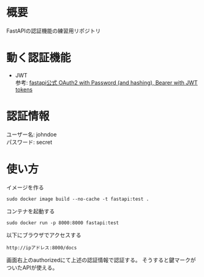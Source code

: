 # 概要

FastAPIの認証機能の練習用リポジトリ

# 動く認証機能

- JWT  
参考: [fastapi公式 OAuth2 with Password (and hashing), Bearer with JWT tokens](https://fastapi.tiangolo.com/ja/tutorial/security/oauth2-jwt/)

# 認証情報

ユーザー名: johndoe  
パスワード: secret  

# 使い方

イメージを作る

```shell
sudo docker image build --no-cache -t fastapi:test .
```

コンテナを起動する

```shell
sudo docker run -p 8000:8000 fastapi:test
```

以下にブラウザでアクセスする

```text
http://ipアドレス:8000/docs
```

画面右上のauthorizedにて上述の認証情報で認証する。
そうすると鍵マークがついたAPIが使える。
